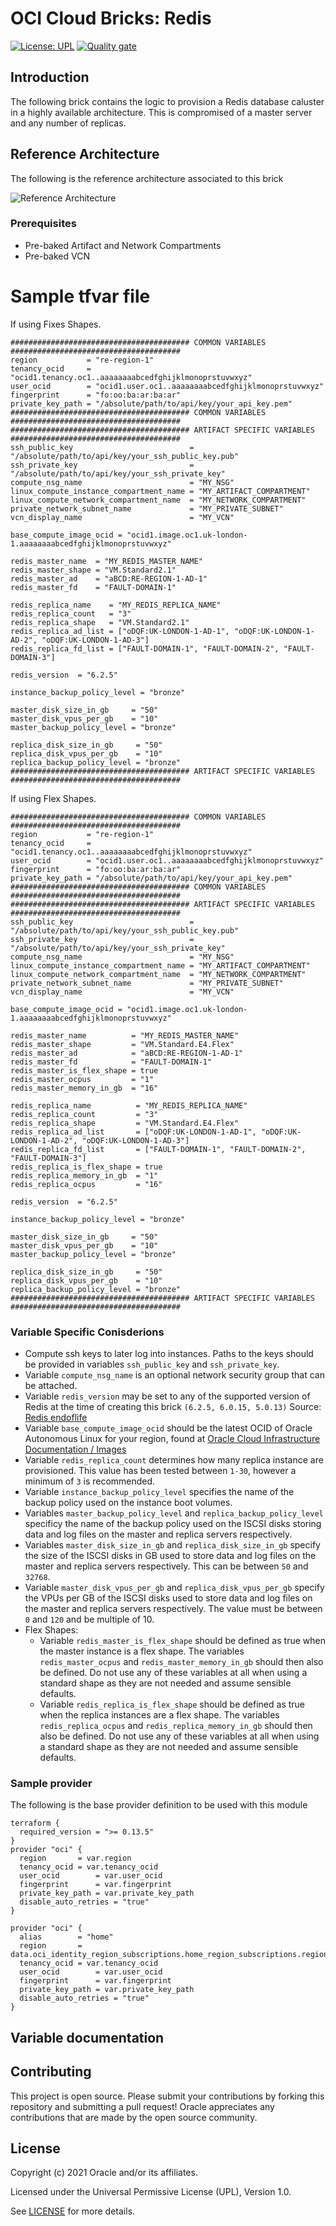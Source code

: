 # OCI Cloud Bricks: Redis

[![License: UPL](https://img.shields.io/badge/license-UPL-green)](https://img.shields.io/badge/license-UPL-green) [![Quality gate](https://sonarcloud.io/api/project_badges/quality_gate?project=oracle-devrel_terraform-oci-cloudbricks-redis)](https://sonarcloud.io/dashboard?id=oracle-devrel_terraform-oci-cloudbricks-redis)

## Introduction
The following brick contains the logic to provision a Redis database caluster in a highly available architecture. This is compromised of a master server and any number of replicas.

## Reference Architecture
The following is the reference architecture associated to this brick

![Reference Architecture](./images/Bricks_Architectures-redis.jpg)

### Prerequisites
- Pre-baked Artifact and Network Compartments
- Pre-baked VCN

# Sample tfvar file

If using Fixes Shapes.

```shell
######################################## COMMON VARIABLES ######################################
region           = "re-region-1"
tenancy_ocid     = "ocid1.tenancy.oc1..aaaaaaaabcedfghijklmonoprstuvwxyz"
user_ocid        = "ocid1.user.oc1..aaaaaaaabcedfghijklmonoprstuvwxyz"
fingerprint      = "fo:oo:ba:ar:ba:ar"
private_key_path = "/absolute/path/to/api/key/your_api_key.pem"
######################################## COMMON VARIABLES ######################################
######################################## ARTIFACT SPECIFIC VARIABLES ######################################
ssh_public_key                          = "/absolute/path/to/api/key/your_ssh_public_key.pub"
ssh_private_key                         = "/absolute/path/to/api/key/your_ssh_private_key"
compute_nsg_name                        = "MY_NSG"
linux_compute_instance_compartment_name = "MY_ARTIFACT_COMPARTMENT"
linux_compute_network_compartment_name  = "MY_NETWORK_COMPARTMENT"
private_network_subnet_name             = "MY_PRIVATE_SUBNET"
vcn_display_name                        = "MY_VCN"

base_compute_image_ocid = "ocid1.image.oc1.uk-london-1.aaaaaaaabcedfghijklmonoprstuvwxyz" 

redis_master_name  = "MY_REDIS_MASTER_NAME"
redis_master_shape = "VM.Standard2.1"
redis_master_ad    = "aBCD:RE-REGION-1-AD-1"
redis_master_fd    = "FAULT-DOMAIN-1"

redis_replica_name    = "MY_REDIS_REPLICA_NAME"
redis_replica_count   = "3"
redis_replica_shape   = "VM.Standard2.1"
redis_replica_ad_list = ["oDQF:UK-LONDON-1-AD-1", "oDQF:UK-LONDON-1-AD-2", "oDQF:UK-LONDON-1-AD-3"]
redis_replica_fd_list = ["FAULT-DOMAIN-1", "FAULT-DOMAIN-2", "FAULT-DOMAIN-3"]

redis_version  = "6.2.5"

instance_backup_policy_level = "bronze"

master_disk_size_in_gb     = "50"
master_disk_vpus_per_gb    = "10"
master_backup_policy_level = "bronze"

replica_disk_size_in_gb     = "50"
replica_disk_vpus_per_gb    = "10"
replica_backup_policy_level = "bronze"
######################################## ARTIFACT SPECIFIC VARIABLES ######################################
```

If using Flex Shapes.

```shell
######################################## COMMON VARIABLES ######################################
region           = "re-region-1"
tenancy_ocid     = "ocid1.tenancy.oc1..aaaaaaaabcedfghijklmonoprstuvwxyz"
user_ocid        = "ocid1.user.oc1..aaaaaaaabcedfghijklmonoprstuvwxyz"
fingerprint      = "fo:oo:ba:ar:ba:ar"
private_key_path = "/absolute/path/to/api/key/your_api_key.pem"
######################################## COMMON VARIABLES ######################################
######################################## ARTIFACT SPECIFIC VARIABLES ######################################
ssh_public_key                          = "/absolute/path/to/api/key/your_ssh_public_key.pub"
ssh_private_key                         = "/absolute/path/to/api/key/your_ssh_private_key"
compute_nsg_name                        = "MY_NSG"
linux_compute_instance_compartment_name = "MY_ARTIFACT_COMPARTMENT"
linux_compute_network_compartment_name  = "MY_NETWORK_COMPARTMENT"
private_network_subnet_name             = "MY_PRIVATE_SUBNET"
vcn_display_name                        = "MY_VCN"

base_compute_image_ocid = "ocid1.image.oc1.uk-london-1.aaaaaaaabcedfghijklmonoprstuvwxyz" 

redis_master_name          = "MY_REDIS_MASTER_NAME"
redis_master_shape         = "VM.Standard.E4.Flex"
redis_master_ad            = "aBCD:RE-REGION-1-AD-1"
redis_master_fd            = "FAULT-DOMAIN-1"
redis_master_is_flex_shape = true
redis_master_ocpus         = "1"
redis_master_memory_in_gb  = "16"

redis_replica_name          = "MY_REDIS_REPLICA_NAME"
redis_replica_count         = "3"
redis_replica_shape         = "VM.Standard.E4.Flex"
redis_replica_ad_list       = ["oDQF:UK-LONDON-1-AD-1", "oDQF:UK-LONDON-1-AD-2", "oDQF:UK-LONDON-1-AD-3"]
redis_replica_fd_list       = ["FAULT-DOMAIN-1", "FAULT-DOMAIN-2", "FAULT-DOMAIN-3"]
redis_replica_is_flex_shape = true
redis_replica_memory_in_gb  = "1"
redis_replica_ocpus         = "16"

redis_version  = "6.2.5"

instance_backup_policy_level = "bronze"

master_disk_size_in_gb     = "50"
master_disk_vpus_per_gb    = "10"
master_backup_policy_level = "bronze"

replica_disk_size_in_gb     = "50"
replica_disk_vpus_per_gb    = "10"
replica_backup_policy_level = "bronze"
######################################## ARTIFACT SPECIFIC VARIABLES ######################################
```

### Variable Specific Conisderions
- Compute ssh keys to later log into instances. Paths to the keys should be provided in variables `ssh_public_key` and `ssh_private_key`.
- Variable `compute_nsg_name` is an optional network security group that can be attached.
- Variable `redis_version` may be set to any of the supported version of Redis at the time of creating this brick `(6.2.5, 6.0.15, 5.0.13)` Source: [Redis endoflife](https://endoflife.date/redis)
- Variable `base_compute_image_ocid` should be the latest OCID of Oracle Autonomous Linux for your region, found at [Oracle Cloud Infrastructure Documentation / Images](https://docs.cloud.oracle.com/iaas/images/)
- Variable `redis_replica_count` determines how many replica instance are provisioned. This value has been tested between `1-30`, however a minimum of `3` is recommended.
- Variable `instance_backup_policy_level` specifies the name of the backup policy used on the instance boot volumes.
- Variables `master_backup_policy_level` and `replica_backup_policy_level` specificy the name of the backup policy used on the ISCSI disks storing data and log files on the master and replica servers respectively.
- Variables `master_disk_size_in_gb` and `replica_disk_size_in_gb` specify the size of the ISCSI disks in GB used to store data and log files on the master and replica servers respectively. This can be between `50` and `32768`.
- Variable `master_disk_vpus_per_gb` and `replica_disk_vpus_per_gb` specify the VPUs per GB of the ISCSI disks used to store data and log files on the master and replica servers respectively. The value must be between `0` and `120` and be multiple of 10.
- Flex Shapes:
  - Variable `redis_master_is_flex_shape` should be defined as true when the master instance is a flex shape. The variables `redis_master_ocpus` and `redis_master_memory_in_gb` should then also be defined. Do not use any of these variables at all when using a standard shape as they are not needed and assume sensible defaults.
  - Variable `redis_replica_is_flex_shape` should be defined as true when the replica instances are a flex shape. The variables `redis_replica_ocpus` and `redis_replica_memory_in_gb` should then also be defined. Do not use any of these variables at all when using a standard shape as they are not needed and assume sensible defaults.

### Sample provider
The following is the base provider definition to be used with this module

```shell
terraform {
  required_version = ">= 0.13.5"
}
provider "oci" {
  region       = var.region
  tenancy_ocid = var.tenancy_ocid
  user_ocid        = var.user_ocid
  fingerprint      = var.fingerprint
  private_key_path = var.private_key_path
  disable_auto_retries = "true"
}

provider "oci" {
  alias        = "home"
  region       = data.oci_identity_region_subscriptions.home_region_subscriptions.region_subscriptions[0].region_name
  tenancy_ocid = var.tenancy_ocid  
  user_ocid        = var.user_ocid
  fingerprint      = var.fingerprint
  private_key_path = var.private_key_path
  disable_auto_retries = "true"
}
```
## Variable documentation




## Contributing
This project is open source.  Please submit your contributions by forking this repository and submitting a pull request!  Oracle appreciates any contributions that are made by the open source community.

## License
Copyright (c) 2021 Oracle and/or its affiliates.

Licensed under the Universal Permissive License (UPL), Version 1.0.

See [LICENSE](LICENSE) for more details.
